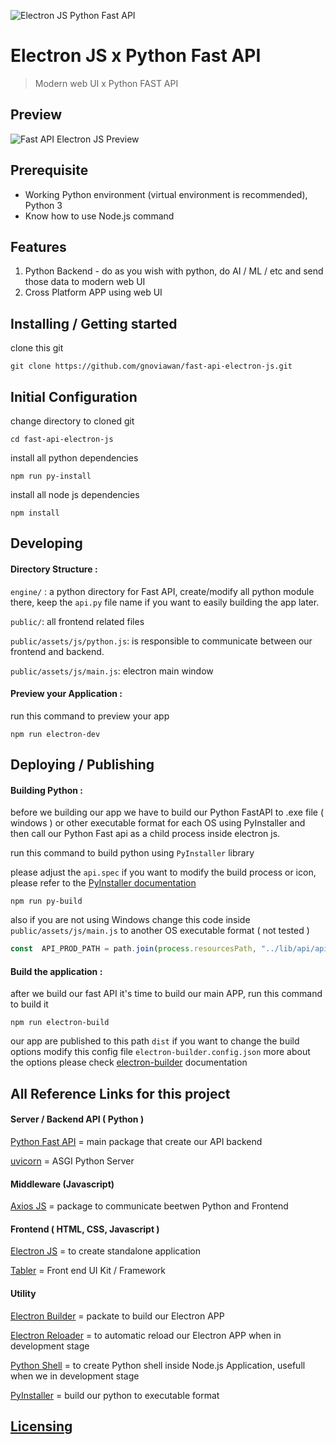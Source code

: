 ![Electron JS Python Fast API](https://raw.githubusercontent.com/gnoviawan/fast-api-electron-js/main/public/assets/media/logo/electron-fastapi.png)

# Electron JS x Python Fast API
> Modern web UI x Python FAST API

## Preview
![Fast API Electron JS Preview](https://raw.githubusercontent.com/gnoviawan/fast-api-electron-js/main/public/assets/media/logo/python-electronjs.gif)



## Prerequisite

- Working Python environment (virtual environment is recommended), Python 3
- Know how to use Node.js command



## Features

 1. Python Backend - do as you wish with python, do AI / ML / etc and send those data to modern web UI
 2. Cross Platform APP using web UI



## Installing / Getting started

clone this git

```shell
git clone https://github.com/gnoviawan/fast-api-electron-js.git
```



## Initial Configuration

change directory to cloned git

```shell
cd fast-api-electron-js
```

install all python dependencies

```shell
npm run py-install
```

install all node js dependencies

```shell
npm install
```



## Developing

#### Directory Structure :

`engine/` : a python directory for Fast API, create/modify all python module there, keep the `api.py` file name if you want to easily building the app later.

`public/`: all frontend related files

`public/assets/js/python.js`: is responsible to communicate between our frontend and backend.

`public/assets/js/main.js`: electron main window

#### Preview your Application :

run this command to preview your app

```shell
npm run electron-dev
```



## Deploying / Publishing

#### Building Python :

before we building our app we have to build our Python FastAPI to .exe file ( windows ) or other executable format for each OS using PyInstaller and then call our Python Fast api as a child process inside electron js.

run this command to build python using `PyInstaller` library

please adjust the `api.spec` if you want to modify the build process or icon, please refer to the [PyInstaller documentation](https://pyinstaller.readthedocs.io/en/stable/spec-files.html)

```shell
npm run py-build
```

also if you are not using Windows change this code inside `public/assets/js/main.js` to another OS executable format ( not tested )

```javascript
const  API_PROD_PATH = path.join(process.resourcesPath, "../lib/api/api.exe")
```
#### Build the application :

after we build our fast API it's time to build our main APP, run this command to build it

```shell
npm run electron-build
```

our app are published to this path `dist`
if you want to change the build options modify this config file `electron-builder.config.json` more about the options please check [electron-builder](https://www.electron.build/) documentation



## All Reference Links for this project

#### Server / Backend API ( Python )

[Python Fast API](https://fastapi.tiangolo.com/) = main package that create our API backend

[uvicorn](https://www.uvicorn.org/) = ASGI Python Server

#### Middleware (Javascript)

[Axios JS](https://axios-http.com/docs/intro) = package to communicate beetwen Python and Frontend

#### Frontend ( HTML, CSS, Javascript )

[Electron JS](https://www.electronjs.org/) = to create standalone application

[Tabler](https://tabler.io/) = Front end UI Kit / Framework

#### Utility

[Electron Builder](https://www.electron.build/) = packate to build our Electron APP

[Electron Reloader](https://www.npmjs.com/package/electron-reloader) = to automatic reload our Electron APP when in development stage

[Python Shell](https://github.com/extrabacon/python-shell) = to create Python shell inside Node.js Application, usefull when we in development stage

[PyInstaller](https://pyinstaller.readthedocs.io/en/stable/index.html) = build our python to executable format



## [Licensing](https://github.com/gnoviawan/fast-api-electron-js/blob/main/LICENSE.md)

